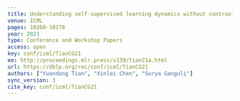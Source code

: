 ```yaml
---
title: Understanding self-supervised learning dynamics without contrastive pairs.
venue: ICML
pages: 10268-10278
year: 2021
type: Conference and Workshop Papers
access: open
key: conf/icml/TianCG21
ee: http://proceedings.mlr.press/v139/tian21a.html
url: https://dblp.org/rec/conf/icml/TianCG21
authors: ["Yuandong Tian", "Xinlei Chen", "Surya Ganguli"]
sync_version: 3
cite_key: conf/icml/TianCG21
---
```

